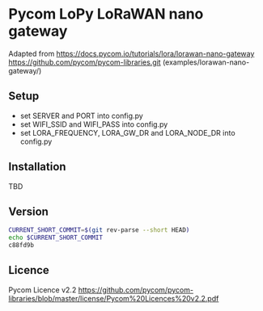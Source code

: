 # Pycom LoPy LoRaWAN nano gateway

Adapted from https://docs.pycom.io/tutorials/lora/lorawan-nano-gateway
https://github.com/pycom/pycom-libraries.git
(examples/lorawan-nano-gateway/)

## Setup
* set SERVER and PORT into config.py
* set WIFI_SSID and WIFI_PASS into config.py
* set LORA_FREQUENCY, LORA_GW_DR and LORA_NODE_DR into config.py

## Installation
TBD


## Version

```bash
CURRENT_SHORT_COMMIT=$(git rev-parse --short HEAD)
echo $CURRENT_SHORT_COMMIT
c88fd9b
```

## Licence
Pycom Licence v2.2 
https://github.com/pycom/pycom-libraries/blob/master/license/Pycom%20Licences%20v2.2.pdf
